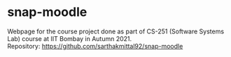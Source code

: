 # snap-moodle

Webpage for the course project done as part of CS-251 (Software Systems Lab) course at IIT Bombay in Autumn 2021.  
Repository: https://github.com/sarthakmittal92/snap-moodle
